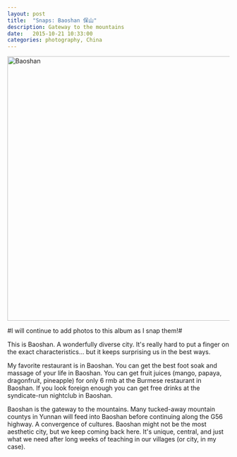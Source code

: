 ```yaml
---
layout: post
title:  "Snaps: Baoshan 保山"
description: Gateway to the mountains
date:   2015-10-21 10:33:00
categories: photography, China
---
```


<a data-flickr-embed="true"  href="https://www.flickr.com/photos/136459740@N03/albums/72157660132809155" title="Baoshan"><img src="https://farm1.staticflickr.com/620/21826630199_786f8d078f_c.jpg" width="800" height="600" alt="Baoshan"></a><script async src="//embedr.flickr.com/assets/client-code.js" charset="utf-8"></script>

#I will continue to add photos to this album as I snap them!#

This is Baoshan. A wonderfully diverse city. It's really hard to put a finger on the exact characteristics... but it keeps surprising us in the best ways.

My favorite restaurant is in Baoshan. You can get the best foot soak and massage of your life in Baoshan. You can get fruit juices (mango, papaya, dragonfruit, pineapple) for only 6 rmb at the Burmese restaurant in Baoshan. If you look foreign enough you can get free drinks at the syndicate-run nightclub in Baoshan. 

Baoshan is the gateway to the mountains. Many tucked-away mountain countys in Yunnan will feed into Baoshan before continuing along the G56 highway. A convergence of cultures. Baoshan might not be the most aesthetic city, but we keep coming back here. It's unique, central, and just what we need after long weeks of teaching in our villages (or city, in my case).

